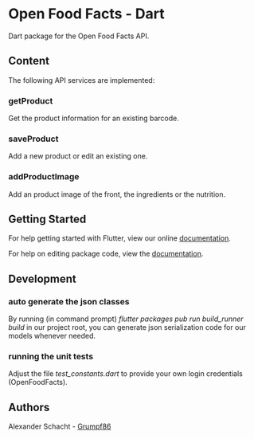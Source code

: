 # Open Food Facts - Dart

Dart package for the Open Food Facts API.

## Content

The following API services are implemented:

### getProduct
Get the product information for an existing barcode.

### saveProduct
Add a new product or edit an existing one.

### addProductImage
Add an product image of the front, the ingredients or the nutrition.


## Getting Started

For help getting started with Flutter, view our online [documentation](https://flutter.io/).

For help on editing package code, view the [documentation](https://flutter.io/developing-packages/).

## Development

### auto generate the json classes 
By running (in command prompt) *flutter packages pub run build_runner build* in our project root, you can generate json serialization code for our models whenever needed.

### running the unit tests
Adjust the file *test_constants.dart* to provide your own login credentials (OpenFoodFacts).

## Authors
Alexander Schacht - [Grumpf86](https://github.com/Grumpf86 )